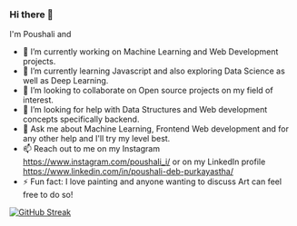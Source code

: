 ### Hi there 👋
I'm Poushali and 
- 🔭 I’m currently working on Machine Learning and Web Development projects.
- 🌱 I’m currently learning Javascript and also exploring Data Science as well as Deep Learning.
- 👯 I’m looking to collaborate on Open source projects on my field of interest.
- 🤔 I’m looking for help with Data Structures and Web development concepts specifically backend.
- 💬 Ask me about Machine Learning, Frontend Web development and for any other help and I'll try my level best.
- 📫 Reach out to me on my Instagram https://www.instagram.com/poushali_i/ or on my LinkedIn profile https://www.linkedin.com/in/poushali-deb-purkayastha/
- ⚡ Fun fact: I love painting and anyone wanting to discuss Art can feel free to do so!

[![GitHub Streak](https://github-readme-streak-stats.herokuapp.com/?user=Poushali0202)](https://git.io/streak-stats)

